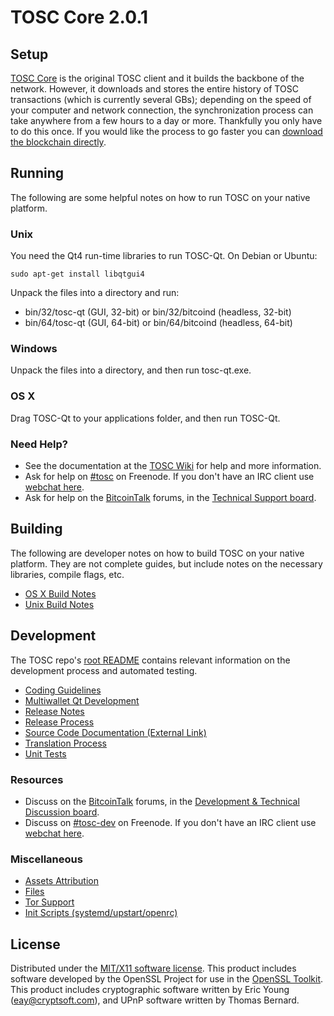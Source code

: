 TOSC Core 2.0.1
=====================

Setup
---------------------
[TOSC Core](http://tosc.org/en/download) is the original TOSC client and it builds the backbone of the network. However, it downloads and stores the entire history of TOSC transactions (which is currently several GBs); depending on the speed of your computer and network connection, the synchronization process can take anywhere from a few hours to a day or more. Thankfully you only have to do this once. If you would like the process to go faster you can [download the blockchain directly](bootstrap.md).

Running
---------------------
The following are some helpful notes on how to run TOSC on your native platform.

### Unix

You need the Qt4 run-time libraries to run TOSC-Qt. On Debian or Ubuntu:

	sudo apt-get install libqtgui4

Unpack the files into a directory and run:

- bin/32/tosc-qt (GUI, 32-bit) or bin/32/bitcoind (headless, 32-bit)
- bin/64/tosc-qt (GUI, 64-bit) or bin/64/bitcoind (headless, 64-bit)



### Windows

Unpack the files into a directory, and then run tosc-qt.exe.

### OS X

Drag TOSC-Qt to your applications folder, and then run TOSC-Qt.

### Need Help?

* See the documentation at the [TOSC Wiki](https://en.tosc.it/wiki/Main_Page)
for help and more information.
* Ask for help on [#tosc](http://webchat.freenode.net?channels=tosc) on Freenode. If you don't have an IRC client use [webchat here](http://webchat.freenode.net?channels=tosc).
* Ask for help on the [BitcoinTalk](https://bitcointalk.org/) forums, in the [Technical Support board](https://bitcointalk.org/index.php?board=4.0).

Building
---------------------
The following are developer notes on how to build TOSC on your native platform. They are not complete guides, but include notes on the necessary libraries, compile flags, etc.

- [OS X Build Notes](build-osx.md)
- [Unix Build Notes](build-unix.md)

Development
---------------------
The TOSC repo's [root README](https://github.com/tosc/tosc/blob/master/README.md) contains relevant information on the development process and automated testing.

- [Coding Guidelines](coding.md)
- [Multiwallet Qt Development](multiwallet-qt.md)
- [Release Notes](release-notes.md)
- [Release Process](release-process.md)
- [Source Code Documentation (External Link)](https://dev.visucore.com/tosc/doxygen/)
- [Translation Process](translation_process.md)
- [Unit Tests](unit-tests.md)

### Resources
* Discuss on the [BitcoinTalk](https://bitcointalk.org/) forums, in the [Development & Technical Discussion board](https://bitcointalk.org/index.php?board=6.0).
* Discuss on [#tosc-dev](http://webchat.freenode.net/?channels=tosc) on Freenode. If you don't have an IRC client use [webchat here](http://webchat.freenode.net/?channels=tosc-dev).

### Miscellaneous
- [Assets Attribution](assets-attribution.md)
- [Files](files.md)
- [Tor Support](tor.md)
- [Init Scripts (systemd/upstart/openrc)](init.md)

License
---------------------
Distributed under the [MIT/X11 software license](http://www.opensource.org/licenses/mit-license.php).
This product includes software developed by the OpenSSL Project for use in the [OpenSSL Toolkit](https://www.openssl.org/). This product includes
cryptographic software written by Eric Young ([eay@cryptsoft.com](mailto:eay@cryptsoft.com)), and UPnP software written by Thomas Bernard.
